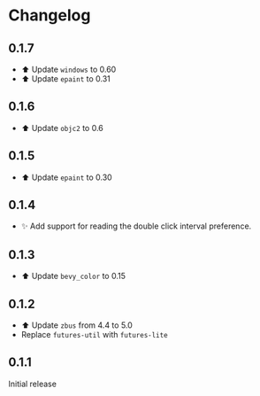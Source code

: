 # Changelog
## 0.1.7
* ⬆️  Update `windows` to 0.60
* ⬆️  Update `epaint` to 0.31

## 0.1.6
* ⬆️  Update `objc2` to 0.6

## 0.1.5
* ⬆️  Update `epaint` to 0.30

## 0.1.4
* ✨ Add support for reading the double click interval preference.

## 0.1.3
* ⬆️  Update `bevy_color` to 0.15

## 0.1.2
* ⬆️  Update `zbus` from 4.4 to 5.0
* Replace `futures-util` with `futures-lite`

## 0.1.1
Initial release
